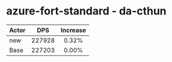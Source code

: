 # azure-fort-standard - da-cthun
| Actor | DPS | Increase |
|---|:---:|:---:|
|new|227928|0.32%|
|Base|227203|0.00%|
